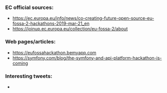 ### EC official sources:
- https://ec.europa.eu/info/news/co-creating-future-open-source-eu-fossa-2-hackathons-2019-mar-21_en
- https://joinup.ec.europa.eu/collection/eu-fossa-2/about


### Web pages/articles:
- https://eufossahackathon.bemyapp.com
- https://symfony.com/blog/the-symfony-and-api-platform-hackathon-is-coming

### Interesting tweets:
- 
